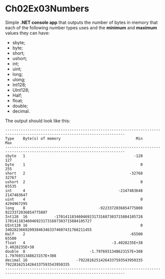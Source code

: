# Ch02Ex03Numbers
Simple **.NET console app** that outputs the number of bytes in memory that each of the following number types uses and the **minimum** and **maximum** values they can have: 
* sbyte;
* byte;
* short;
* ushort;
* int;
* uint;
* long;
* ulong;
* Int128;
* UInt128;
* Half;
* float;
* double;
* decimal.

The output should look like this:
```
----------------------------------------------------------------------------------------------------------------------------
Type    Byte(s) of memory                                  Min                                              Max
----------------------------------------------------------------------------------------------------------------------------     
sbyte   1                                                 -128                                              127
byte    1                                                    0                                              255
short   2                                               -32768                                            32767
ushort  2                                                    0                                            65535
int     4                                          -2147483648                                       2147483647
uint    4                                                    0                                       4294967295
long    8                                 -9223372036854775808                              9223372036854775807
Int128  16            -170141183460469231731687303715884105728          170141183460469231731687303715884105727
UInt128 16                                                   0          340282366920938463463374607431768211455
Half    2                                               -65500                                            65500
float   4                                       -3.4028235E+38                                    3.4028235E+38
double  8                             -1.7976931348623157E+308                          1.7976931348623157E+308
decimal 16                      -79228162514264337593543950335                    79228162514264337593543950335
----------------------------------------------------------------------------------------------------------------------------
```
